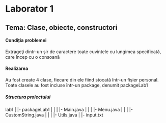 # Laborator 1
## Tema: Clase, obiecte, constructori

#### Condiția problemei
Extrageţi dintr-un șir de caractere toate cuvintele cu lungimea specificată, care încep cu o consoană

#### Realizarea

Au fost create 4 clase, fiecare din ele fiind stocată într-un fișier personal. Toate clasele au fost incluse într-un package, denumit packageLab1

##### Structura proiectului

lab1
|
|- packageLab1 
|    |
|    |- Main.java
|    |
|    |- Menu.java
|    |
|    |- CustomString.java
|    |
|    |- Utils.java
|
|- input.txt
